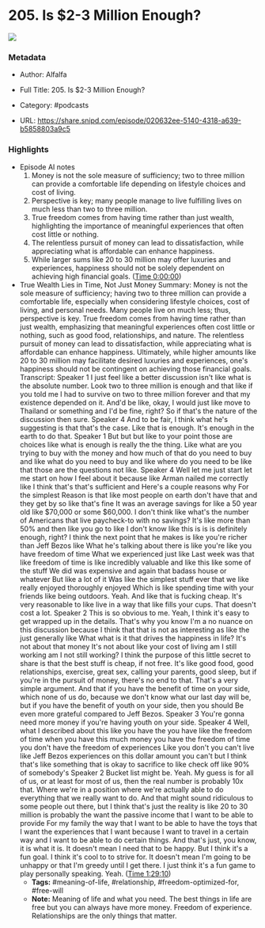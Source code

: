 # 205. Is $2-3 Million Enough?

![](https://wsrv.nl/?url=https%3A%2F%2Fd3t3ozftmdmh3i.cloudfront.net%2Fstaging%2Fpodcast_uploaded_nologo%2F36428679%2F36428679-1696574080148-6272a35f49c17.jpg&w=100&h=100)

### Metadata

- Author: Alfalfa
- Full Title: 205. Is $2-3 Million Enough?
- Category: #podcasts



- URL: https://share.snipd.com/episode/020632ee-5140-4318-a639-b5858803a9c5

### Highlights

- Episode AI notes
  1. Money is not the sole measure of sufficiency; two to three million can provide a comfortable life depending on lifestyle choices and cost of living.
  2. Perspective is key; many people manage to live fulfilling lives on much less than two to three million.
  3. True freedom comes from having time rather than just wealth, highlighting the importance of meaningful experiences that often cost little or nothing.
  4. The relentless pursuit of money can lead to dissatisfaction, while appreciating what is affordable can enhance happiness.
  5. While larger sums like 20 to 30 million may offer luxuries and experiences, happiness should not be solely dependent on achieving high financial goals. ([Time 0:00:00](https://share.snipd.com/episode-takeaways/ad6b7718-c7dd-4eb2-8c58-e74798d99512))
- True Wealth Lies in Time, Not Just Money
  Summary:
  Money is not the sole measure of sufficiency; having two to three million can provide a comfortable life, especially when considering lifestyle choices, cost of living, and personal needs.
  Many people live on much less; thus, perspective is key. True freedom comes from having time rather than just wealth, emphasizing that meaningful experiences often cost little or nothing, such as good food, relationships, and nature.
  The relentless pursuit of money can lead to dissatisfaction, while appreciating what is affordable can enhance happiness.
  Ultimately, while higher amounts like 20 to 30 million may facilitate desired luxuries and experiences, one's happiness should not be contingent on achieving those financial goals.
  Transcript:
  Speaker 1
  I just feel like a better discussion isn't like what is the absolute number. Look two to three million is enough and that like if you told me I had to survive on two to three million forever and that my existence depended on it. And'd be like, okay, I would just like move to Thailand or something and I'd be fine, right? So if that's the nature of the discussion then sure.
  Speaker 4
  And to be fair, I think what he's suggesting is that that's the case. Like that is enough. It's enough in the earth to do that.
  Speaker 1
  But but but like to your point those are choices like what is enough is really the the thing. Like what are you trying to buy with the money and how much of that do you need to buy and like what do you need to buy and like where do you need to be like that those are the questions not like.
  Speaker 4
  Well let me just start let me start on how I feel about it because like Arman nailed me correctly like I think that's that's sufficient and Here's a couple reasons why For the simplest Reason is that like most people on earth don't have that and they get by so like that's fine It was an average savings for like a 50 year old like $70,000 or some $60,000. I don't think like what's the number of Americans that live paycheck-to with no savings? It's like more than 50% and then like you go to like I don't know like this is is is definitely enough, right? I think the next point that he makes is like you're richer than Jeff Bezos like What he's talking about there is like you're like you have freedom of time What we experienced just like Last week was that like freedom of time is like incredibly valuable and like this like some of the stuff We did was expensive and again that badass house or whatever But like a lot of it Was like the simplest stuff ever that we like really enjoyed thoroughly enjoyed Which is like spending time with your friends like being outdoors. Yeah. And like that is fucking cheap. It's very reasonable to like live in a way that like fills your cups. That doesn't cost a lot.
  Speaker 2
  This is so obvious to me. Yeah, I think it's easy to get wrapped up in the details. That's why you know I'm a no nuance on this discussion because I think that that is not as interesting as like the just generally like What what is it that drives the happiness in life? It's not about that money It's not about like your cost of living am I still working am I not still working? I think the purpose of this little secret to share is that the best stuff is cheap, if not free. It's like good food, good relationships, exercise, great sex, calling your parents, good sleep, but if you're in the pursuit of money, there's no end to that. That's a very simple argument. And that if you have the benefit of time on your side, which none of us do, because we don't know what our last day will be, but if you have the benefit of youth on your side, then you should Be even more grateful compared to Jeff Bezos.
  Speaker 3
  You're gonna need more money if you're having youth on your side.
  Speaker 4
  Well, what I described about this like you have the you have like the freedom of time when you have this much money you have the freedom of time you don't have the freedom of experiences Like you don't you can't live like Jeff Bezos experiences on this dollar amount you can't but I think that's like something that is okay to sacrifice to like check off like 90% of somebody's
  Speaker 2
  Bucket list might be. Yeah. My guess is for all of us, or at least for most of us, then the real number is probably 10x that. Where we're in a position where we're actually able to do everything that we really want to do. And that might sound ridiculous to some people out there, but I think that's just the reality is like 20 to 30 million is probably the want the passive income that I want to be able to provide For my family the way that I want to be able to have the toys that I want the experiences that I want because I want to travel in a certain way and I want to be able to do certain things. And that's just, you know, it is what it is. It doesn't mean I need that to be happy. But I think it's a fun goal. I think it's cool to to strive for. It doesn't mean I'm going to be unhappy or that I'm greedy until I get there. I just think it's a fun game to play personally speaking. Yeah. ([Time 1:29:10](https://share.snipd.com/snip/1c80816c-1882-4b3f-a031-be210f4c5c9e))
    - **Tags:** #meaning-of-life, #relationship, #freedom-optimized-for, #free-will
    - **Note:** Meaning of life and what you need. The best things in life are free but you can always have more money. Freedom of experience. Relationships are the only things that matter.
